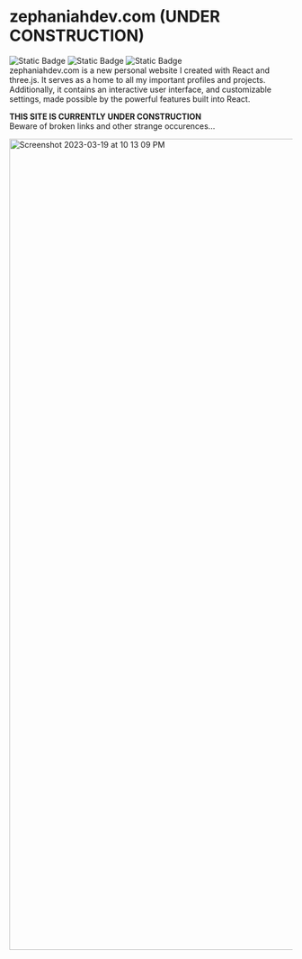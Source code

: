 # zephaniahdev.com (UNDER CONSTRUCTION)

![Static Badge](https://img.shields.io/badge/Build-passing-brightgreen) ![Static Badge](https://img.shields.io/badge/Frontend-React-blue) ![Static Badge](https://img.shields.io/badge/Animations-three.js-black)  
zephaniahdev.com is a new personal website I created with React and three.js. It serves as a home to all my important profiles and projects. Additionally, it contains an interactive user interface, and customizable settings, made possible by the powerful features built into React.

<b>THIS SITE IS CURRENTLY UNDER CONSTRUCTION</b>  
Beware of broken links and other strange occurences...

<img width="1440" alt="Screenshot 2023-03-19 at 10 13 09 PM" src="https://user-images.githubusercontent.com/114773939/226238194-57ea572d-6092-4cc5-b069-4f0b987eaa64.png">
